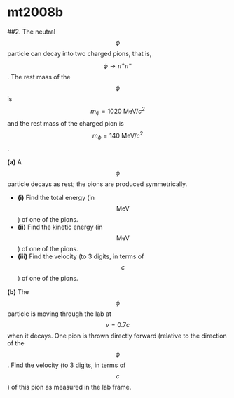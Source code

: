 # mt2008b

##2.
The neutral $$\phi$$ particle can decay into two charged pions, that is, $$\phi\to\pi^+\pi^-$$. The rest mass of the $$\phi$$ is $$m_{\phi}=1020\:\text{MeV}/c^2$$ and the rest mass of the charged pion is $$m_{\phi}=140\:\text{MeV}/c^2$$.

**(a)** A $$\phi$$ particle decays as rest; the pions are produced symmetrically.
 - **(i)** Find the total energy (in $$\text{MeV}$$) of one of the pions.
 - **(ii)** Find the kinetic energy (in $$\text{MeV}$$)  of one of the pions.
 - **(iii)** Find the velocity (to 3 digits, in terms of $$c$$) of one of the pions.

**(b)** The $$\phi$$ particle is moving through the lab at $$v=0.7c$$ when it decays. One pion is thrown directly forward (relative to the direction of the $$\phi$$. Find the velocity (to 3 digits, in terms of $$c$$) of this pion as measured in the lab frame.